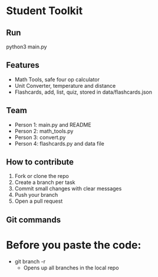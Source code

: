 # Student Toolkit

## Run
python3 main.py

## Features
- Math Tools, safe four op calculator  
- Unit Converter, temperature and distance  
- Flashcards, add, list, quiz, stored in data/flashcards.json  

## Team
- Person 1: main.py and README  
- Person 2: math_tools.py  
- Person 3: convert.py  
- Person 4: flashcards.py and data file  

## How to contribute
1. Fork or clone the repo  
2. Create a branch per task  
3. Commit small changes with clear messages  
4. Push your branch  
5. Open a pull request

## Git commands
# Before you paste the code:
- git branch -r
  -  Opens up all branches in the local repo
